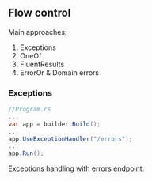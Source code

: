 ## Flow control
Main approaches:  
1. Exceptions
2. OneOf
3. FluentResults
4. ErrorOr & Domain errors
### Exceptions
```csharp
//Program.cs
...
var app = builder.Build();
...
app.UseExceptionHandler("/errors");
...
app.Run();
```
Exceptions handling with errors endpoint.